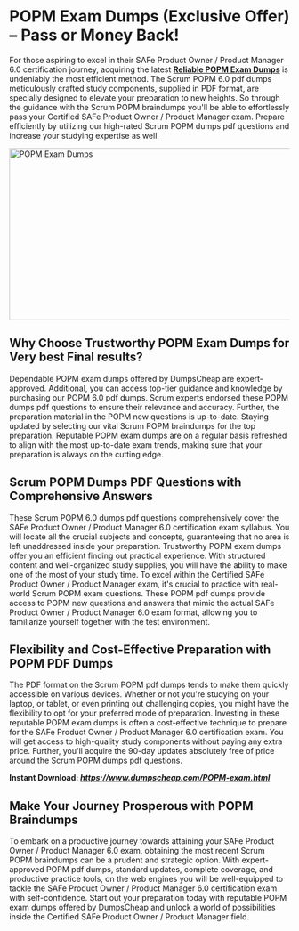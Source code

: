 <h1>POPM Exam Dumps (Exclusive Offer) &ndash; Pass or Money Back!</h1>
<p>For those aspiring to excel in their SAFe Product Owner / Product Manager 6.0 certification journey, acquiring the latest <a href="https://www.dumpscheap.com/POPM-exam.html"><strong>Reliable POPM Exam Dumps</strong></a> is undeniably the most efficient method. The Scrum POPM 6.0 pdf dumps meticulously crafted study components, supplied in PDF format, are specially designed to elevate your preparation to new heights. So through the guidance with the Scrum POPM braindumps you'll be able to effortlessly pass your Certified SAFe Product Owner / Product Manager exam. Prepare efficiently by utilizing our high-rated Scrum POPM dumps pdf questions and increase your studying expertise as well.&nbsp;</p>
<p><img src="https://i.ibb.co/8bZfDXY/Muzammil-Dumps-Cheap-POPM.png" alt="POPM Exam Dumps" width="550" height="309" /></p>
<h2><strong>Why Choose Trustworthy POPM Exam Dumps for Very best Final results?</strong></h2>
<p>Dependable POPM exam dumps offered by DumpsCheap are expert-approved. Additional, you can access top-tier guidance and knowledge by purchasing our POPM 6.0 pdf dumps. Scrum experts endorsed these POPM dumps pdf questions to ensure their relevance and accuracy. Further, the preparation material in the POPM new questions is up-to-date. Staying updated by selecting our vital Scrum POPM braindumps for the top preparation. Reputable POPM exam dumps are on a regular basis refreshed to align with the most up-to-date exam trends, making sure that your preparation is always on the cutting edge.</p>
<h2><strong>Scrum POPM Dumps PDF Questions with Comprehensive Answers</strong></h2>
<p>These Scrum POPM 6.0 dumps pdf questions comprehensively cover the SAFe Product Owner / Product Manager 6.0 certification exam syllabus. You will locate all the crucial subjects and concepts, guaranteeing that no area is left unaddressed inside your preparation. Trustworthy POPM exam dumps offer you an efficient finding out practical experience. With structured content and well-organized study supplies, you will have the ability to make one of the most of your study time. To excel within the Certified SAFe Product Owner / Product Manager exam, it's crucial to practice with real-world Scrum POPM exam questions. These POPM pdf dumps provide access to POPM new questions and answers that mimic the actual SAFe Product Owner / Product Manager 6.0 exam format, allowing you to familiarize yourself together with the test environment.</p>
<h2><strong>Flexibility and Cost-Effective Preparation with POPM PDF Dumps</strong></h2>
<p>The PDF format on the Scrum POPM pdf dumps tends to make them quickly accessible on various devices. Whether or not you're studying on your laptop, or tablet, or even printing out challenging copies, you might have the flexibility to opt for your preferred mode of preparation. Investing in these reputable POPM exam dumps is often a cost-effective technique to prepare for the SAFe Product Owner / Product Manager 6.0 certification exam. You will get access to high-quality study components without paying any extra price. Further, you'll acquire the 90-day updates absolutely free of price around the Scrum POPM dumps pdf questions.&nbsp;</p>
<p><strong>Instant Download:&nbsp;<a href="https://www.dumpscheap.com/POPM-exam.html"><em>https://www.dumpscheap.com/POPM-exam.html</em></a></strong></p>
<h2><strong>Make Your Journey Prosperous with POPM Braindumps</strong></h2>
<p>To embark on a productive journey towards attaining your SAFe Product Owner / Product Manager 6.0 exam, obtaining the most recent Scrum POPM braindumps can be a prudent and strategic option. With expert-approved POPM pdf dumps, standard updates, complete coverage, and productive practice tools, on the web engines you will be well-equipped to tackle the SAFe Product Owner / Product Manager 6.0 certification exam with self-confidence. Start out your preparation today with reputable POPM exam dumps offered by DumpsCheap and unlock a world of possibilities inside the Certified SAFe Product Owner / Product Manager field.</p>
